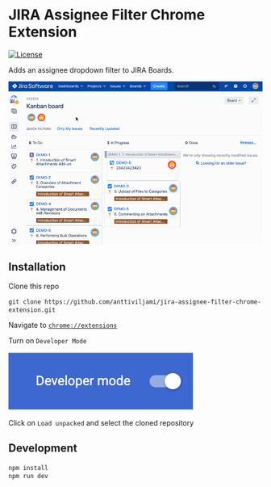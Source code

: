 # JIRA Assignee Filter Chrome Extension
[![License](http://img.shields.io/:license-mit-blue.svg)](https://github.com/anttiviljami/jira-assignee-filter-chrome-extension/blob/master/LICENSE)

Adds an assignee dropdown filter to JIRA Boards.

![Demo](demo.gif)

## Installation

Clone this repo

```
git clone https://github.com/anttiviljami/jira-assignee-filter-chrome-extension.git
```

Navigate to [`chrome://extensions`](chrome://extensions)

Turn on `Developer Mode`

![Developer mode screenshot](developer-mode.png)

Click on `Load unpacked` and select the cloned repository

## Development

```
npm install
npm run dev
```
